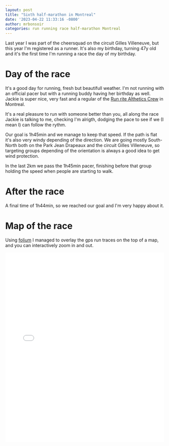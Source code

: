 ```yaml
---
layout: post
title: "Sixth half-marathon in Montreal"
date: '2023-04-22 11:33:16 -0800'
author: mrbonsoir
categories: run running race half-marathon Montreal
---
```


Last year I was part of the cheersquad on the circuit Gilles Villeneuve, but this year I'm registered as a runner. It's also my birthday, turning 47y old and it's the first time I'm running a race the day of my birthday.

# Day of the race

It's a good day for running, fresh but beautifull weather. I'm not running with an official pacer but with a running buddy having her birthday as well. Jackie is super nice, very fast and a regular of the [Run rite Althetics Crew][runrite-link] in Montreal.

It's a real pleasure to run with someone better than you, all along the race Jackie is talking to me, checking I'm alrigth, dodging the pace to see if we (I mean I) can follow the rythm.

Our goal is 1h45min and we manage to keep that speed. If the path is flat it's also very windy depending of the direction. We are going mostly South-North both on the Park Jean Drapeaux and the circuit Gilles Villeneuve, so targeting groups depending of the orientation is always a good idea to get wind protection.

In the last 2km we pass the 1h45min pacer, finishing before that group holding the speed when people are starting to walk.

# After the race

A final time of 1h44min, so we reached our goal and I'm very happy about it.


# Map of the race

Using [folium][folium-link] I managed to overlay the gps run traces on the top of a map, and you can interactively zoom in and out.

<iframe src='/data/mapMontreal.html' height="600px" width="100%" style="border:none;"></iframe>

[folium-link]:[https://python-visualization.github.io/folium/latest/]
[runrite-link]:https://www.instagram.com/runritemtl/